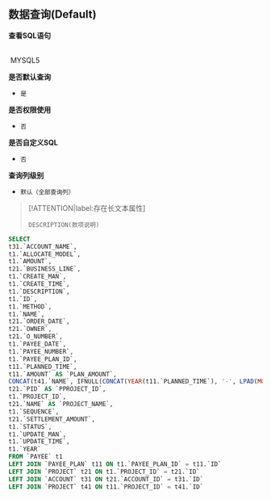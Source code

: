 ## 数据查询(Default) <!-- {docsify-ignore-all} -->



<p class="panel-title"><b>查看SQL语句</b></p>
<br>

<el-row>
&nbsp;<el-tag @click="MYSQL5 = true">MYSQL5</el-tag>
</el-row>

<br>
<p class="panel-title"><b>是否默认查询</b></p>

* `是`

<p class="panel-title"><b>是否权限使用</b></p>

* `否`

<p class="panel-title"><b>是否自定义SQL</b></p>

* `否`

<p class="panel-title"><b>查询列级别</b></p>

* `默认（全部查询列）`

> [!ATTENTION|label:存在长文本属性]
>
> `DESCRIPTION(款项说明)`






<el-dialog v-model="MYSQL5" title="MYSQL5">

```sql
SELECT
t31.`ACCOUNT_NAME`,
t1.`ALLOCATE_MODEL`,
t1.`AMOUNT`,
t21.`BUSINESS_LINE`,
t1.`CREATE_MAN`,
t1.`CREATE_TIME`,
t1.`DESCRIPTION`,
t1.`ID`,
t1.`METHOD`,
t1.`NAME`,
t21.`ORDER_DATE`,
t21.`OWNER`,
t21.`O_NUMBER`,
t1.`PAYEE_DATE`,
t1.`PAYEE_NUMBER`,
t1.`PAYEE_PLAN_ID`,
t11.`PLANNED_TIME`,
t11.`AMOUNT` AS `PLAN_AMOUNT`,
CONCAT(t41.`NAME`, IFNULL(CONCAT(YEAR(t11.`PLANNED_TIME`), '-', LPAD(MONTH(t11.`PLANNED_TIME`), 2, '0'), '-', LPAD(DAY(t11.`PLANNED_TIME`), 2, '0')), '未明确'), '收款计划') AS `PLAN_NAME`,
t21.`PID` AS `PPROJECT_ID`,
t1.`PROJECT_ID`,
t21.`NAME` AS `PROJECT_NAME`,
t1.`SEQUENCE`,
t21.`SETTLEMENT_AMOUNT`,
t1.`STATUS`,
t1.`UPDATE_MAN`,
t1.`UPDATE_TIME`,
t1.`YEAR`
FROM `PAYEE` t1 
LEFT JOIN `PAYEE_PLAN` t11 ON t1.`PAYEE_PLAN_ID` = t11.`ID` 
LEFT JOIN `PROJECT` t21 ON t1.`PROJECT_ID` = t21.`ID` 
LEFT JOIN `ACCOUNT` t31 ON t21.`ACCOUNT_ID` = t31.`ID` 
LEFT JOIN `PROJECT` t41 ON t11.`PROJECT_ID` = t41.`ID` 


```

</el-dialog>

<script>
 const { createApp } = Vue
  createApp({
    data() {
      return {
                MYSQL5 : false
        
      }
    },
    methods: {
    }
  }).use(ElementPlus).mount('#app')
</script>